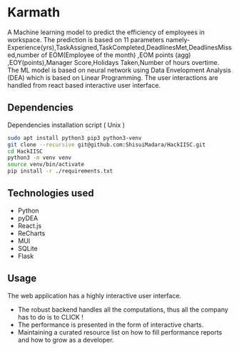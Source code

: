 # Karmath
A Machine learning model to predict the efficiency of employees in workspace. The prediction is based on 11 parameters namely- Experience(yrs),TaskAssigned,TaskCompleted,DeadlinesMet,DeadlinesMissed,number of EOM(Employee of the month) ,EOM points (agg) ,EOY(points),Manager Score,Holidays Taken,Number of hours overtime. 
The ML model is based on neural network using Data Envelopment Analysis (DEA) which is based on Linear Programming. The user interactions are handled from react based interactive user interface. 
<br>
## Dependencies
Dependencies installation script ( Unix )
```sh
sudo apt install python3 pip3 python3-venv
git clone --recursive git@github.com:ShisuiMadara/HackIISC.git
cd HackIISC
python3 -m venv venv
source venv/bin/activate
pip install -r ./requirements.txt
```

## Technologies used
<ul>
  <li>Python</li>
  <li>pyDEA</li>
  <li>React.js</li>  
  <li>ReCharts </li>
  <li>MUI </li>
  <li>SQLite </li>
  <li>Flask</li>
  </ul>
 
 ## Usage
 The web application has a highly interactive user interface.
 <ul>
 <li>The robust backend handles all the computations, thus all the company has to do is to CLICK !</li>
 <li>The performance is presented in the form of interactive charts.</li>
  <li>Maintaining a curated resource list on how to fill performance reports and how to grow as a developer.</li>
  </ul>
  
 
